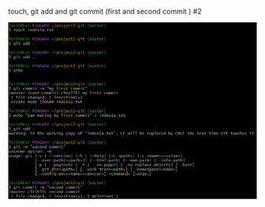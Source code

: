 touch, git add and git commit (first and second commit ) #2

![Alt text](<Images/touch , git add , echo and git commit commands.png>)
